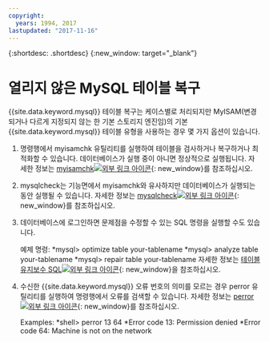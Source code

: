 ```yaml
---
copyright:
  years: 1994, 2017
lastupdated: "2017-11-16"
---
```


{:shortdesc: .shortdesc}
{:new_window: target="_blank"}

# 열리지 않은 MySQL 테이블 복구

{{site.data.keyword.mysql}} 테이블 복구는 케이스별로 처리되지만 MyISAM(변경되거나 다르게 지정되지 않는 한 기본 스토리지 엔진임)의 기본 {{site.data.keyword.mysql}} 테이블 유형을 사용하는 경우 몇 가지 옵션이 있습니다.

1. 명령행에서 myisamchk 유틸리티를 실행하여 테이블을 검사하거나 복구하거나 최적화할 수 있습니다. 데이터베이스가 실행 중이 아니면 정상적으로 실행됩니다. 자세한 정보는 [myisamchk![외부 링크 아이콘](../../icons/launch-glyph.svg "외부 링크 아이콘")](http://dev.mysql.com/doc/refman/5.0/en/myisamchk.html){: new_window}를 참조하십시오.
2. mysqlcheck는 기능면에서 myisamchk와 유사하지만 데이터베이스가 실행되는 동안 실행될 수 있습니다. 자세한 정보는 [mysqlcheck![외부 링크 아이콘](../../icons/launch-glyph.svg "외부 링크 아이콘")](http://dev.mysql.com/doc/refman/5.0/en/mysqlcheck.html){: new_window}를 참조하십시오.
3. 데이터베이스에 로그인하면 문제점을 수정할 수 있는 SQL 명령을 실행할 수도 있습니다.

    예제 명령:
    *mysql> optimize table your-tablename
    *mysql> analyze table your-tablename
    *mysql> repair table your-tablename
    자세한 정보는 [테이블 유지보수 SQL![외부 링크 아이콘](../../icons/launch-glyph.svg "외부 링크 아이콘")](http://dev.mysql.com/doc/refman/5.0/en/table-maintenance-sql.html){: new_window}을 참조하십시오.
4. 수신한 {{site.data.keyword.mysql}} 오류 번호의 의미를 모르는 경우 perror 유틸리티를 실행하여 명령행에서 오류를 검색할 수 있습니다. 자세한 정보는 [perror![외부 링크 아이콘](../../icons/launch-glyph.svg "외부 링크 아이콘")](http://dev.mysql.com/doc/refman/5.0/en/perror.html){: new_window}를 참조하십시오.

    Examples:
    *shell> perror 13 64
    *Error code 13: Permission denied
    *Error code 64: Machine is not on the network
